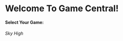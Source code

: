 
<html>
  <heading>
    <h1>Welcome To Game Central!</h1>
  </heading>
    
  
  <heading>
  <h4>Select Your Game:</h4>
  </heading>
  <body>
  <h6>
    Sky High</h6>
  <a href="https://sosdeveloper3.github.io/SOSDeveloper3-SkyHigh.Github.io/"></a>
    <a href="https://sosdeveloper3.github.io/SOSDeveloper3-Alien-invasion.Github.io/"></a>
  </body>
  </html>
  
 
